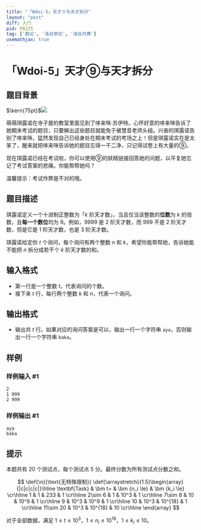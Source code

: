 ```yaml
---
title: "「Wdoi-5」天才⑨与天才拆分"
layout: "post"
diff: 入门
pid: P8225
tag: ['数论', '洛谷原创', '洛谷月赛']
usemathjax: true
---
```


# 「Wdoi-5」天才⑨与天才拆分
## 题目背景

$\kern{75pt}$![](https://cdn.luogu.com.cn/upload/image_hosting/ghy90htm.png?x-oss-process=image/resize,m_lfit,h_340,w_450)

萌萌琪露诺在寺子屋的教室里面见到了哆来咪·苏伊特。心怀好意的哆来咪告诉了她期末考试的题目，只要解出这些题目就能免于被慧音老师头槌。兴奋的琪露诺告别了哆来咪，猛然发现自己已经身处在期末考试的考场之上！但是琪露诺实在是太笨了，醒来就把哆来咪告诉她的题目忘得一干二净，只记得试卷上有大量的⑨。

现在琪露诺已经在考试啦，你可以使用⑨的妖精链接回答她的问题，以平复她忘记了考试答案的悲痛。你能帮帮她吗？

温馨提示：考试作弊是不对的哦。
## 题目描述

琪露诺定义一个十进制正整数为「$k$ 阶天才数」，当且仅当该整数的**位数**为 $k$ 的倍数，且**每一个数位**均为 $9$。例如，$9999$ 是 $2$ 阶天才数，而 $999$ 不是 $2$ 阶天才数，但是它是 $1$ 阶天才数，也是 $3$ 阶天才数。

琪露诺给定你 $t$ 个询问，每个询问有两个整数 $n$ 和 $k$，希望你能帮帮她，告诉她能不能把 $n$ 拆分成若干个 $k$ 阶天才数的和。
## 输入格式

- 第一行是一个整数 $t$，代表询问的个数。
- 接下来 $t$ 行，每行两个整数 $k$ 和 $n$，代表一个询问。
## 输出格式

- 输出共 $t$ 行。如果对应的询问答案是可以，输出一行一个字符串 `aya`，否则输出一行一个字符串 `baka`。
## 样例

### 样例输入 #1
```
2
1 999
2 999
```
### 样例输出 #1
```
aya
baka
```
## 提示

本题共有 $20$ 个测试点，每个测试点 $5$ 分。最终分数为所有测试点分数之和。

$$
\def{\n}{\text{无特殊限制}}
\def{\arraystretch}{1.5}\begin{array}{|c|c|c|c|}\hline
\textbf{Task} & \bm t= & \bm {n_i \le} & \bm {k_i \le} \cr\hline
1 & 1 & 233 & 1 \cr\hline
2\sim 6 & 1 & 10^3 & 1 \cr\hline
7\sim 8 & 10 & 10^9 & 1 \cr\hline
9 & 10^3 & 10^9 & 1 \cr\hline
10 & 10^3 & 10^{18} & 1 \cr\hline
11\sim 20 & 10^3 &  10^{18} & 10 \cr\hline
\end{array}
$$

对于全部数据，满足 $1\le t\le 10^3$，$1\le n_i\le 10^{18}$，$1\le k_i\le 10$。
